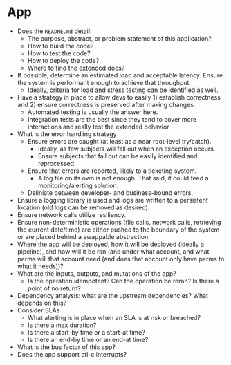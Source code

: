 # App

- Does the `README.md` detail:
    - The purpose, abstract, or problem statement of this application?
    - How to build the code?
    - How to test the code?
    - How to deploy the code?
    - Where to find the extended docs?
- If possible, determine an estimated load and acceptable latency. Ensure the
system is performant enough to achieve that throughput.
    - Ideally, criteria for load and stress testing can be identified as well.
- Have a strategy in place to allow devs to easily 1) establish correctness and
  2) ensure correctness is preserved after making changes.
    - Automated testing is usually the answer here.
    - Integration tests are the best since they tend to cover more interactions
    and really test the extended behavior
- What is the error handling strategy
    - Ensure errors are caught (at least as a near root-level try/catch).
        - Ideally, as few subjects will fall out when an exception occurs.
        - Ensure subjects that fall out can be easily identified and
        reprocessed.
    - Ensure that errors are reported, likely to a ticketing system.
        - A log file on its own is not enough. That said, it could feed a
        monitoring/alerting solution.
    - Deliniate between developer- and business-bound errors.
- Ensure a logging library is used and logs are written to a persistent
location (old logs can be removed as desired).
- Ensure network calls utilize resiliency.
- Ensure non-deterministic operations (file calls, network calls, retrieving
the current date/time) are either pushed to the boundary of the system or are
placed behind a swappable abstraction.
- Where the app will be deployed, how it will be deployed (ideally a pipeline),
and how will it be ran (and under what account, and what perms will that
account need (and does that account only have perms to what it needs))?
- What are the inputs, outputs, and mutations of the app?
    - Is the operation idempotent? Can the operation be reran? Is there a point
    of no return?
- Dependency analysis: what are the upstream dependencies? What depends on
  this?
- Consider SLAs
    - What alerting is in place when an SLA is at risk or breached?
    - Is there a max duration?
    - Is there a start-by time or a start-at time?
    - Is there an end-by time or an end-at time?
- What is the bus factor of this app?
- Does the app support ctl-c interrupts?

